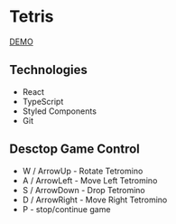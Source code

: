 # Tetris
[DEMO](https://m1k1ta.github.io/tetris)

## Technologies
- React
- TypeScript
- Styled Components
- Git

## Desctop Game Control
- W / ArrowUp - Rotate Tetromino
- A / ArrowLeft - Move Left Tetromino
- S / ArrowDown - Drop Tetromino
- D / ArrowRight - Move Right Tetromino
- P - stop/continue game
